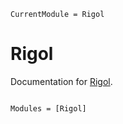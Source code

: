 ```@meta
CurrentModule = Rigol
```

# Rigol

Documentation for [Rigol](https://github.com/jqfeld/Rigol.jl).

```@index
```

```@autodocs
Modules = [Rigol]
```
